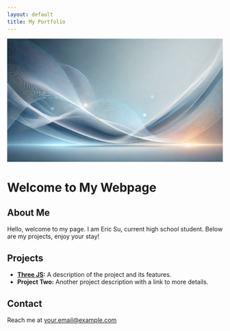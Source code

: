 ```yaml
---
layout: default
title: My Portfolio
---
```


![Image](Images/bg.webp)
# Welcome to My Webpage

## About Me
Hello, welcome to my page. I am Eric Su, current high school student. Below are my projects, enjoy your stay!

## Projects
- **[Three JS](/ThreeJS.md):** A description of the project and its features.
- **Project Two:** Another project description with a link to more details.

## Contact
Reach me at [your.email@example.com](mailto:your.email@example.com)
